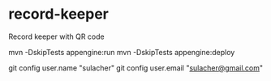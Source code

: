 # record-keeper
Record keeper with QR code


mvn -DskipTests appengine:run
mvn -DskipTests appengine:deploy

git config user.name "sulacher"
git config user.email "sulacher@gmail.com"


